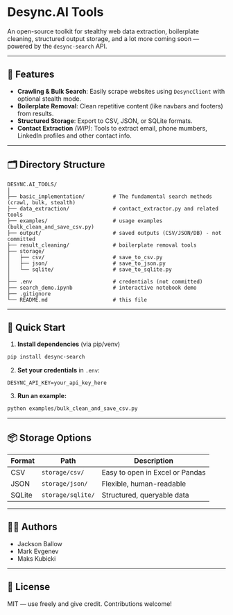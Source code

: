 # Desync.AI Tools

An open-source toolkit for stealthy web data extraction, boilerplate cleaning, structured output storage, and a lot more coming soon — powered by the `desync-search` API.

---

## 🔧 Features

- **Crawling & Bulk Search**: Easily scrape websites using `DesyncClient` with optional stealth mode.
- **Boilerplate Removal**: Clean repetitive content (like navbars and footers) from results.
- **Structured Storage**: Export to CSV, JSON, or SQLite formats.
- **Contact Extraction** *(WIP)*: Tools to extract email, phone mumbers, LinkedIn profiles and other contact info.

---

## 🗂 Directory Structure

```
DESYNC.AI_TOOLS/
│
├── basic_implementation/         # The fundamental search methods (crawl, bulk, stealth)
├── data_extraction/              # contact_extractor.py and related tools
├── examples/                     # usage examples (bulk_clean_and_save_csv.py)
├── output/                       # saved outputs (CSV/JSON/DB) - not committed
├── result_cleaning/              # boilerplate removal tools
├── storage/
│   ├── csv/                      # save_to_csv.py
│   ├── json/                     # save_to_json.py
│   └── sqlite/                   # save_to_sqlite.py
│
├── .env                          # credentials (not committed)
├── search_demo.ipynb             # interactive notebook demo
├── .gitignore
└── README.md                     # this file
```

---

## 🚀 Quick Start

1. **Install dependencies** (via pip/venv)

```bash
pip install desync-search
```

2. **Set your credentials** in `.env`:

```
DESYNC_API_KEY=your_api_key_here
```

3. **Run an example:**

```bash
python examples/bulk_clean_and_save_csv.py
```

---

## 📦 Storage Options

| Format | Path                    | Description                     |
|--------|-------------------------|---------------------------------|
| CSV    | `storage/csv/`          | Easy to open in Excel or Pandas |
| JSON   | `storage/json/`         | Flexible, human-readable        |
| SQLite | `storage/sqlite/`       | Structured, queryable data      |

---

## 👨‍💻 Authors

- Jackson Ballow
- Mark Evgenev
- Maks Kubicki

---

## 🪪 License

MIT — use freely and give credit. Contributions welcome!

